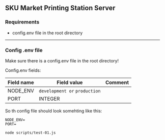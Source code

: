 ## SKU Market Printing Station Server

### Requirements
 - config.env file in the root directory

---

### Config .env file

Make sure there is a config.env file in the root directory!

Config.env fields:

| Field name | Field value  | Comment |
--- | --- | ---
| NODE_ENV | `development or` `production` ||
| PORT | INTEGER ||

So th config file should look somehting like this:

```
NODE_ENV=
PORT=
```

```
node scripts/test-01.js
```